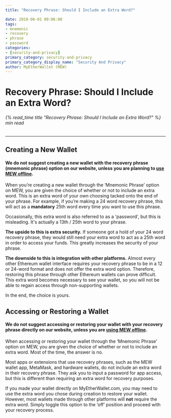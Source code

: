 ```yaml
---
title: "Recovery Phrase: Should I Include an Extra Word?"

date: 2018-06-01 00:06:00
tags:
- mnemonic
- recovery
- phrase
- password
categories:
- [security-and-privacy]
primary_category: security-and-privacy
primary_category_display_name: "Security And Privacy"
author: MyEtherWallet (MEW)
---
```


# **Recovery Phrase: Should I Include an Extra Word?**

###### {% read_time title "Recovery Phrase: Should I Include an Extra Word?" %} min read

* * *

## **Creating a New Wallet**

#### **We do not suggest creating a new wallet with the recovery phrase (mnemonic phrase) option on our website, unless you are planning to [use MEW offline][offline].**

When you’re creating a new wallet through the ‘Mnemonic Phrase’ option on MEW, you are given the choice of whether or not to include an extra word. This is an extra word of your own choosing tacked onto the end of your phrase. For example, if you’re making a 24 word recovery phrase, this will act as a **mandatory** 25th word every time you want to use this phrase.

Occasionally, this extra word is also referred to as a 'password', but this is misleading. It's actually a 13th / 25th word to your phrase.

**The upside to this is extra security.** If someone got a hold of your 24 word recovery phrase, they would still need your extra word to act as a 25th word in order to access your funds. This greatly increases the security of your phrase. 

**The downside to this is integration with other platforms.** Almost every other Ethereum wallet interface requires your recovery phrase to be in a 12 or 24-word format and does not offer the extra word option. Therefore, restoring this phrase through other Ethereum wallets can prove difficult. This extra word becomes necessary to see your wallet, so you will not be able to regain access through non-supporting wallets. 

In the end, the choice is yours.

## **Accessing or Restoring a Wallet**

#### **We do not suggest accessing or restoring your wallet with your recovery phrase directly on our website, unless you are [using MEW offline][offline].**

When accessing or restoring your wallet through the ‘Mnemonic Phrase’ option on MEW, you are given the choice of whether or not to include an extra word. Most of the time, the answer is no. 

Most apps or extensions that use recovery phrases, such as the MEW wallet app, MetaMask, and hardware wallets, do not include an extra word in their recovery phrase. They ask you to input a password for app access, but this is different than requiring an extra word for recovery purposes.

If you made your wallet directly on MyEtherWallet.com, you may need to use the extra word you chose during creation to restore your wallet. However, most wallets made through other platforms will **not** require the extra word. Simply toggle this option to the ‘off’ position and proceed with your recovery process.

[offline]: /@@@@@@/offline/using-mew-offline
